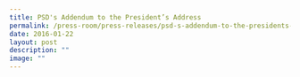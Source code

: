 ```yaml
---
title: PSD's Addendum to the President’s Address
permalink: /press-room/press-releases/psd-s-addendum-to-the-presidents-address/
date: 2016-01-22
layout: post
description: ""
image: ""
---
```

